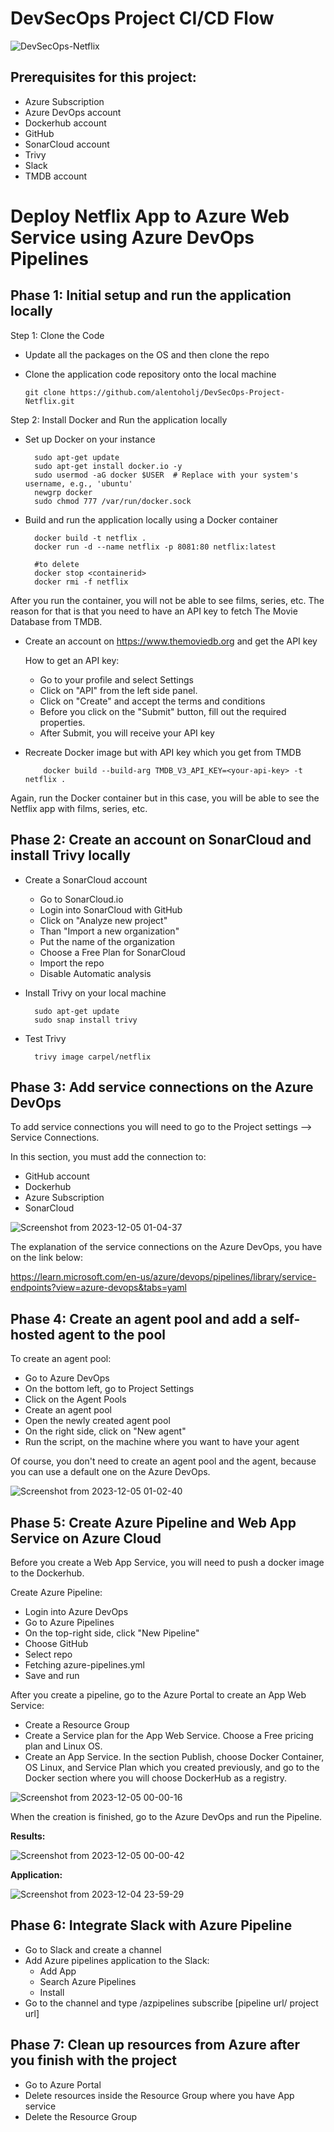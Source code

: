 # DevSecOps Project CI/CD Flow

![DevSecOps-Netflix](https://github.com/alentoholj/DevSecOps-Project-Netflix/assets/82238804/eff70b24-821f-4175-82fd-e10f1e174d6a)

## Prerequisites for this project:

- Azure Subscription
- Azure DevOps account
- Dockerhub account
- GitHub
- SonarCloud account
- Trivy
- Slack
- TMDB account

# Deploy Netflix App to Azure Web Service using Azure DevOps Pipelines

## Phase 1: Initial setup and run the application locally

Step 1: Clone the Code

- Update all the packages on the OS and then clone the repo
- Clone the application code repository onto the local machine

      git clone https://github.com/alentoholj/DevSecOps-Project-Netflix.git

Step 2: Install Docker and Run the application locally

- Set up Docker on your instance

        sudo apt-get update
        sudo apt-get install docker.io -y
        sudo usermod -aG docker $USER  # Replace with your system's username, e.g., 'ubuntu'
        newgrp docker
        sudo chmod 777 /var/run/docker.sock

- Build and run the application locally using a Docker container

        docker build -t netflix .
        docker run -d --name netflix -p 8081:80 netflix:latest

        #to delete
        docker stop <containerid>
        docker rmi -f netflix

After you run the container, you will not be able to see films, series, etc. The reason for that is that you need to have an API key to fetch The Movie Database from TMDB.

- Create an account on https://www.themoviedb.org and get the API key

  How to get an API key:

  - Go to your profile and select Settings
  - Click on "API" from the left side panel.
  - Click on "Create" and accept the terms and conditions
  - Before you click on the "Submit" button, fill out the required properties.
  - After Submit, you will receive your API key

- Recreate Docker image but with API key which you get from TMDB

          docker build --build-arg TMDB_V3_API_KEY=<your-api-key> -t netflix .

Again, run the Docker container but in this case, you will be able to see the Netflix app with films, series, etc.

## Phase 2: Create an account on SonarCloud and install Trivy locally

- Create a SonarCloud account

    - Go to SonarCloud.io
    - Login into SonarCloud with GitHub
    - Click on "Analyze new project"
    - Than "Import a new organization"
    - Put the name of the organization
    - Choose a Free Plan for SonarCloud
    - Import the repo
    - Disable Automatic analysis
 
- Install Trivy on your local machine

        sudo apt-get update
        sudo snap install trivy

- Test Trivy

        trivy image carpel/netflix

## Phase 3: Add service connections on the Azure DevOps

To add service connections you will need to go to the Project settings --> Service Connections.

In this section, you must add the connection to:

- GitHub account
- Dockerhub
- Azure Subscription
- SonarCloud

![Screenshot from 2023-12-05 01-04-37](https://github.com/alentoholj/DevSecOps-Project-Netflix/assets/82238804/d9c824d7-47cc-4998-8a92-83c35b249c25)

The explanation of the service connections on the Azure DevOps, you have on the link below:

https://learn.microsoft.com/en-us/azure/devops/pipelines/library/service-endpoints?view=azure-devops&tabs=yaml

## Phase 4: Create an agent pool and add a self-hosted agent to the pool

To create an agent pool:

- Go to Azure DevOps
- On the bottom left, go to Project Settings
- Click on the Agent Pools
- Create an agent pool
- Open the newly created agent pool
- On the right side, click on "New agent"
- Run the script, on the machine where you want to have your agent

Of course, you don't need to create an agent pool and the agent, because you can use a default one on the Azure DevOps.

![Screenshot from 2023-12-05 01-02-40](https://github.com/alentoholj/DevSecOps-Project-Netflix/assets/82238804/5e843338-5a4e-4083-bbf7-01fb598fea46)

## Phase 5: Create Azure Pipeline and Web App Service on Azure Cloud

Before you create a Web App Service, you will need to push a docker image to the Dockerhub.

Create Azure Pipeline:

- Login into Azure DevOps
- Go to Azure Pipelines
- On the top-right side, click "New Pipeline"
- Choose GitHub
- Select repo
- Fetching azure-pipelines.yml
- Save and run

After you create a pipeline, go to the Azure Portal to create an App Web Service:

- Create a Resource Group
- Create a Service plan for the App Web Service. Choose a Free pricing plan and Linux OS.
- Create an App Service. In the section Publish, choose Docker Container, OS Linux, and Service Plan which you created previously, and go to the Docker section where you will choose DockerHub as a registry.

![Screenshot from 2023-12-05 00-00-16](https://github.com/alentoholj/DevSecOps-Project-Netflix/assets/82238804/3c2b0010-bf1c-4938-a452-22d2f8146e2c)

When the creation is finished, go to the Azure DevOps and run the Pipeline.

**Results:**

![Screenshot from 2023-12-05 00-00-42](https://github.com/alentoholj/DevSecOps-Project-Netflix/assets/82238804/8f75ed1f-5b90-417c-b047-89bd79f5916a)

**Application:**

![Screenshot from 2023-12-04 23-59-29](https://github.com/alentoholj/DevSecOps-Project-Netflix/assets/82238804/d2f358b2-9249-4c03-acd3-1afdbbf177ad)


## Phase 6: Integrate Slack with Azure Pipeline

- Go to Slack and create a channel
- Add Azure pipelines application to the Slack:
  - Add App
  - Search Azure Pipelines
  - Install
- Go to the channel and type /azpipelines subscribe [pipeline url/ project url]

## Phase 7: Clean up resources from Azure after you finish with the project

- Go to Azure Portal
- Delete resources inside the Resource Group where you have App service
- Delete the Resource Group


